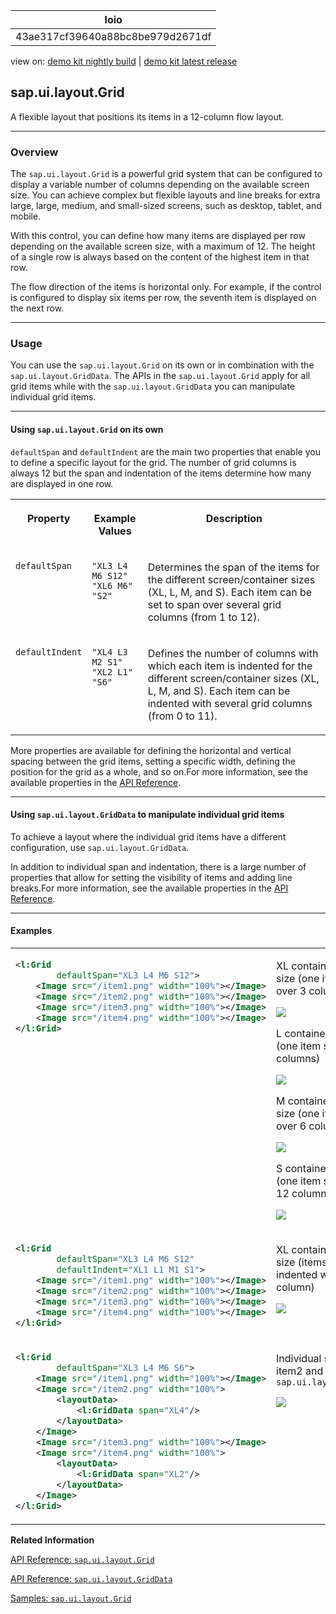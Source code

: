<!-- loio43ae317cf39640a88bc8be979d2671df -->

| loio |
| -----|
| 43ae317cf39640a88bc8be979d2671df |

<div id="loio">

view on: [demo kit nightly build](https://openui5nightly.hana.ondemand.com/#/topic/43ae317cf39640a88bc8be979d2671df) | [demo kit latest release](https://openui5.hana.ondemand.com/#/topic/43ae317cf39640a88bc8be979d2671df)</div>

## sap.ui.layout.Grid

A flexible layout that positions its items in a 12-column flow layout.

***

<a name="loio43ae317cf39640a88bc8be979d2671df__section_r1y_nf5_xfb"/>

### Overview

The `sap.ui.layout.Grid` is a powerful grid system that can be configured to display a variable number of columns depending on the available screen size. You can achieve complex but flexible layouts and line breaks for extra large, large, medium, and small-sized screens, such as desktop, tablet, and mobile.

With this control, you can define how many items are displayed per row depending on the available screen size, with a maximum of 12. The height of a single row is always based on the content of the highest item in that row.

The flow direction of the items is horizontal only. For example, if the control is configured to display six items per row, the seventh item is displayed on the next row.

***

<a name="loio43ae317cf39640a88bc8be979d2671df__section_py1_5f5_xfb"/>

### Usage

You can use the `sap.ui.layout.Grid` on its own or in combination with the `sap.ui.layout.GridData`. The APIs in the `sap.ui.layout.Grid` apply for all grid items while with the `sap.ui.layout.GridData` you can manipulate individual grid items.

***

#### Using `sap.ui.layout.Grid` on its own

`defaultSpan` and `defaultIndent` are the main two properties that enable you to define a specific layout for the grid. The number of grid columns is always 12 but the span and indentation of the items determine how many are displayed in one row.


<table>
<tr>
<th valign="top">

Property



</th>
<th valign="top">

Example Values



</th>
<th valign="top">

Description



</th>
</tr>
<tr>
<td valign="top">

`defaultSpan`



</td>
<td valign="top">

`"XL3 L4 M6 S12"`  
 `"XL6 M6"`  
 `"S2"`



</td>
<td valign="top">

Determines the span of the items for the different screen/container sizes \(XL, L, M, and S\). Each item can be set to span over several grid columns \(from 1 to 12\).



</td>
</tr>
<tr>
<td valign="top">

`defaultIndent`



</td>
<td valign="top">

`"XL4 L3 M2 S1"`  
 `"XL2 L1"`  
 `"S6"`



</td>
<td valign="top">

Defines the number of columns with which each item is indented for the different screen/container sizes \(XL, L, M, and S\). Each item can be indented with several grid columns \(from 0 to 11\).



</td>
</tr>
</table>

More properties are available for defining the horizontal and vertical spacing between the grid items, setting a specific width, defining the position for the grid as a whole, and so on.For more information, see the available properties in the [API Reference](https://openui5.hana.ondemand.com/#/api/sap.ui.layout.Grid/controlProperties).

***

#### Using `sap.ui.layout.GridData` to manipulate individual grid items

To achieve a layout where the individual grid items have a different configuration, use `sap.ui.layout.GridData`.

In addition to individual span and indentation, there is a large number of properties that allow for setting the visibility of items and adding line breaks.For more information, see the available properties in the [API Reference](https://openui5.hana.ondemand.com/#/api/sap.ui.layout.GridData/controlProperties).

***

#### Examples


<table>
<tr>
<td valign="top">

``` xml
<l:Grid
		defaultSpan="XL3 L4 M6 S12">
	<Image src="/item1.png" width="100%"></Image>
	<Image src="/item2.png" width="100%"></Image>
	<Image src="/item3.png" width="100%"></Image>
	<Image src="/item4.png" width="100%"></Image>
</l:Grid>
```



</td>
<td valign="top">

XL container/screen size \(one item spans over 3 columns\)

![](loio9abe089fdafb4b80977828c461e52a6f_LowRes.png)

L container/screen size \(one item spans over 4 columns\)

![](loio946464afb7da47d689a69896b96af818_LowRes.png)

M container/screen size \(one item spans over 6 columns\)

![](loio6f160ed0ff3c4f228408901f15b71ac5_LowRes.png)

S container/screen size \(one item spans over 12 columns\)

![](loio8412d67065d04fc88009008a919fb3e2_LowRes.png)



</td>
</tr>
<tr>
<td valign="top">

``` xml
<l:Grid
		defaultSpan="XL3 L4 M6 S12"
		defaultIndent="XL1 L1 M1 S1">
	<Image src="/item1.png" width="100%"></Image>
	<Image src="/item2.png" width="100%"></Image>
	<Image src="/item3.png" width="100%"></Image>
	<Image src="/item4.png" width="100%"></Image>
</l:Grid>
```



</td>
<td valign="top">

XL container/screen size \(items are indented with 1 column\)

![](loiod86735c6b14d4e6c89b0c6313680351a_LowRes.png)



</td>
</tr>
<tr>
<td valign="top">

``` xml
<l:Grid
		defaultSpan="XL3 L4 M6 S6">
	<Image src="/item1.png" width="100%"></Image>
	<Image src="/item2.png" width="100%">
		<layoutData>
			<l:GridData span="XL4"/>
		</layoutData>
	</Image>
	<Image src="/item3.png" width="100%"></Image>
	<Image src="/item4.png" width="100%">
		<layoutData>
			<l:GridData span="XL2"/>
		</layoutData>
	</Image>
</l:Grid>
```



</td>
<td valign="top">

Individual span for item2 and item4 using `sap.ui.layout.GridData`

![](loio147f0975ec374b01ab642678664fc206_LowRes.png)



</td>
</tr>
</table>

**Related Information**  


[API Reference: `sap.ui.layout.Grid`](https://openui5.hana.ondemand.com/#/api/sap.ui.layout.Grid)

[API Reference: `sap.ui.layout.GridData`](https://openui5.hana.ondemand.com/#/api/sap.ui.layout.GridData)

[Samples: `sap.ui.layout.Grid`](https://openui5.hana.ondemand.com/#/entity/sap.ui.layout.Grid)

